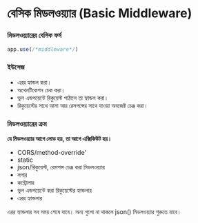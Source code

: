 # বেসিক মিডলওয়্যার \(Basic Middleware\)

### মিডলওয়্যারের বেসিক ফর্ম

```javascript
app.use(/*middleware*/)
```

### ইউসেজ

* এরর হ্যান্ডল করা।
* অথেনটিকেশন চেক করা।
* ভুল এন্ডপয়েন্টে রিকুয়েস্ট পাঠালে তা হ্যান্ডল করা।
* রিকুয়েস্টের সাথে আসা আর রেসপন্সের সাথে যাওয়া অবজেক্ট চেঞ্জ করা।

### মিডলওয়্যারের ক্রম

**যে মিডলওয়্যার আগে লোড হয়, তা আগে এক্সিকিউট হয়।**

* CORS/method-override'
* static
* json/রিকুয়েস্ট, রেসপন্স চেঞ্জ করা মিডলওয়্যার
* লগার
* কন্ট্রোলার
* ভুল এন্ডপয়েন্টে করা রিকুয়েস্টের হ্যান্ডলার
* এরর হ্যান্ডলার

এরর হ্যান্ডলার সব সময় শেষে যাবে। অন্য গুলো না থাকলে json\(\) মিডলওয়্যার শুরুতে যাবে।

